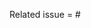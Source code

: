 Related issue = #

<!--
Thank you for your contribution!

If it is your first time contributing to Taichi, please read our Contributor Guidelines:
  https://docs.taichi.graphics/lang/articles/contribution/contributor_guide

- Please always prepend your PR title with tags such as [CUDA], [Lang], [Doc], [Example]. For a complete list of valid PR tags, please check out https://github.com/taichi-dev/taichi/blob/master/misc/prtags.json.
- Use upper-case tags (e.g., [Metal]) for PRs that change public APIs. Otherwise, please use lower-case tags (e.g., [metal]).
- More details: https://docs.taichi.graphics/lang/articles/contribution/contributor_guide#pr-title-format-and-tags

- Please fill in the issue number that this PR relates to.
- If your PR fixes the issue **completely**, use the `close` or `fixes` prefix so that GitHub automatically closes the issue when the PR is merged. For example,
    Related issue = close #2345
- If the PR does not belong to any existing issue, free to leave it blank.
-->
